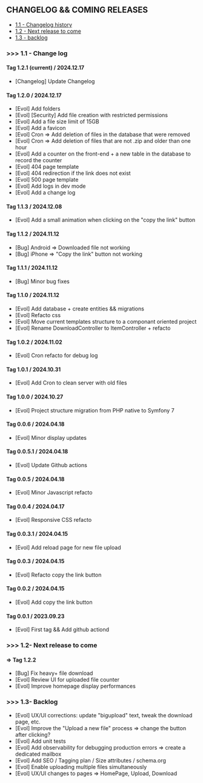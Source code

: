 ## <a name="changelog"></a> CHANGELOG && COMING RELEASES

* [1.1 - Changelog history](#changelog)
* [1.2 - Next release to come](#next-release)
* [1.3 - backlog](#backlog)

### <a name="changelog"></a> >>> 1.1 - Change log
#### Tag 1.2.1 (current) / 2024.12.17
- [Changelog] Update Changelog

#### Tag 1.2.0 / 2024.12.17
- [Evol] Add folders
- [Evol] [Security] Add file creation with restricted permissions
- [Evol] Add a file size limit of 15GB
- [Evol] Add a favicon
- [Evol] Cron => Add deletion of files in the database that were removed
- [Evol] Cron => Add deletion of files that are not .zip and older than one hour
- [Evol] Add a counter on the front-end + a new table in the database to record the counter
- [Evol] 404 page template
- [Evol] 404 redirection if the link does not exist
- [Evol] 500 page template
- [Evol] Add logs in dev mode
- [Evol] Add a change log

#### Tag 1.1.3 / 2024.12.08
- [Evol] Add a small animation when clicking on the "copy the link" button

#### Tag 1.1.2 / 2024.11.12
- [Bug] Android => Downloaded file not working
- [Bug] iPhone => "Copy the link" button  not working

#### Tag 1.1.1 / 2024.11.12
- [Bug] Minor bug fixes

#### Tag 1.1.0 / 2024.11.12
- [Evol] Add database + create entities && migrations
- [Evol] Refacto css
- [Evol] Move current templates structure to a componant oriented project
- [Evol] Rename DownloadController to ItemController + refacto

#### Tag 1.0.2 / 2024.11.02
- [Evol] Cron refacto for debug log

#### Tag 1.0.1 / 2024.10.31
- [Evol] Add Cron to clean server with old files

#### Tag 1.0.0 / 2024.10.27
- [Evol] Project structure migration from PHP native to Symfony 7

#### Tag 0.0.6 / 2024.04.18
- [Evol] Minor display updates

#### Tag 0.0.5.1 / 2024.04.18
- [Evol] Update Github actions

#### Tag 0.0.5 / 2024.04.18
- [Evol] Minor Javascript refacto

#### Tag 0.0.4 / 2024.04.17
- [Evol] Responsive CSS refacto

#### Tag 0.0.3.1 / 2024.04.15
- [Evol] Add reload page for new file upload

#### Tag 0.0.3 / 2024.04.15
- [Evol] Refacto copy the link button

#### Tag 0.0.2 / 2024.04.15
- [Evol] Add copy the link button

#### Tag 0.0.1 / 2023.09.23
- [Evol] First tag && Add github actiond

### <a name="next-release"></a> >>> 1.2- Next release to come
#### => Tag 1.2.2
- [Bug] Fix heavy+ file download
- [Evol] Review UI for uploaded file counter
- [Evol] Improve homepage display performances

### <a name="backlog"></a> >>> 1.3- Backlog
- [Evol] UX/UI corrections: update "bigupload" text, tweak the download page, etc.
- [Evol] Improve the "Upload a new file" process => change the button after clicking?
- [Evol] Add unit tests
- [Evol] Add observability for debugging production errors => create a dedicated mailbox
- [Evol] Add SEO / Tagging plan / Size attributes / schema.org
- [Evol] Enable uploading multiple files simultaneously
- [Evol] UX/UI changes to pages => HomePage, Upload, Download